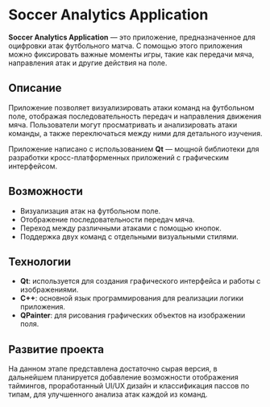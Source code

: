 # Soccer Analytics Application

**Soccer Analytics Application** — это приложение, предназначенное для оцифровки атак футбольного матча. С помощью этого приложения можно фиксировать важные моменты игры, такие как передачи мяча, направления атак и другие действия на поле.

## Описание

Приложение позволяет визуализировать атаки команд на футбольном поле, отображая последовательность передач и направления движения мяча. Пользователи могут просматривать и анализировать атаки команды, а также переключаться между ними для детального изучения.

Приложение написано с использованием **Qt** — мощной библиотеки для разработки кросс-платформенных приложений с графическим интерфейсом.

## Возможности

- Визуализация атак на футбольном поле.
- Отображение последовательности передач мяча.
- Переход между различными атаками с помощью кнопок.
- Поддержка двух команд с отдельными визуальными стилями.

## Технологии

- **Qt**: используется для создания графического интерфейса и работы с изображениями.
- **C++**: основной язык программирования для реализации логики приложения.
- **QPainter**: для рисования графических объектов на изображении поля.

## Развитие проекта

На данном этапе представлена достаточно сырая версия, в дальнейшем планируется добавление возможности отображения таймингов, проработанный UI/UX дизайн и классификация пассов по типам, для улучшенного анализа атак каждой из команд.
